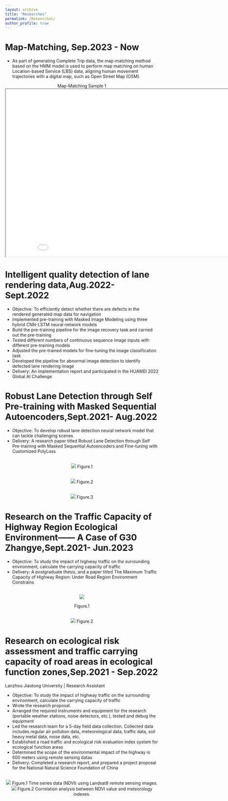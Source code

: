 ```yaml
---
layout: archive
title: "Researches"
permalink: /Researches/
author_profile: true
---
```


Map-Matching, Sep.2023 - Now
======
* As part of generating Complete Trip data, the map-matching method based on the HMM model is used to perform map matching on human Location-based Service (LBS) data, aligning human movement trajectories with a digital map, such as Open Street Map (OSM).
   
<div align=center>
Map-Matching Sample 1
<iframe src="/files/Trajectory_best_Seattle_1100001_net.html" width="900" height="550" frameborder="1" name="Map-Matching-Sample_DC_10" scrolling="auto" style="display: block; margin: 0 auto;"></iframe>
</div>
      
Intelligent quality detection of lane rendering data,Aug.2022- Sept.2022 
======
* Objective: To efficiently detect whether there are defects in the rendered generated map data for navigation
* Implemented pre-training with Masked Image Modeling using three hybrid CNN-LSTM neural network models
* Build the pre-training pipeline for the image recovery task and carried out the pre-training
* Tested different numbers of continuous sequence image inputs with different pre-training models
* Adjusted the pre-trained models for fine-tuning the image classification task
* Developed the pipeline for abnormal image detection to identify defected lane rendering image
* Delivery: An implementation report and participated in the HUAWEI 2022 Global AI Challenge
    

Robust Lane Detection through Self Pre-training with Masked Sequential Autoencoders,Sept.2021- Aug.2022
======
* Objective: To develop robust lane detection neural network model that can tackle challenging scenes
* Delivery: A research paper titled Robust Lane Detection through Self Pre-training with Masked Sequential Autoencoders and Fine-tuning with Customized PolyLoss

<div align=center>
<br/><img src='/images/mask.jpg'>
Figure.1 
   
<br/><img src='/images/normal_result1.jpg'>
Figure.2 
   
<br/><img src='/images/challenge_result1.jpg'>
Figure.3 
</div>

Research on the Traffic Capacity of Highway Region Ecological Environment—— A Case of G30 Zhangye,Sept.2021- Jun.2023 
======
* Objective: To study the impact of highway traffic on the surrounding environment, calculate the carrying capacity of traffic
* Delivery: A postgraduate thesis, and a paper titled The Maximum Traffic Capacity of Highway Region: Under Road Region Environment Constrains
  
<div align=center>
<br/><img src='/images/picture_1.png'>    
   
Figure.1 

<br/><img src='/images/picture_2.png'>
Figure.2 
</div>
    
Research on ecological risk assessment and traffic carrying capacity of road areas in ecological function zones,Sep.2021 - Sep.2022
======
Lanzhou Jiaotong University | Research Assistant

* Objective: To study the impact of highway traffic on the surrounding environment, calculate the carrying capacity of traffic 
* Wrote the research proposal.
* Arranged the required instruments and equipment for the research (portable weather stations, noise detectors, etc.), tested and debug the equipment
* Led the research team for a 5-day field data collection. Collected data includes regular air pollution data, meteorological data, traffic data, soil heavy metal data, noise data, etc.
* Established a road traffic and ecological risk evaluation index system for ecological function areas
* Determined the scope of the environmental impact of the highway is 600 meters using remote sensing datas
* Delivery: Completed a research report, and prepared a project proposal for the National Natural Science Foundation of China

<div align=center>
<br/><img src='/images/1.jpg'>
Figure.1 Time series data (NDVI) using Landsat8 remote sensing images.
<br/><img src='/images/4.png'>
Figure.2 Correlation analysis between NDVI value and meteorology indexes.
</div>
